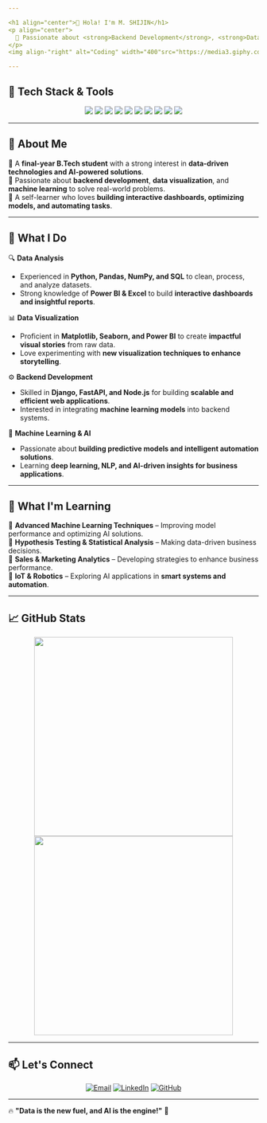 ```yaml
---

<h1 align="center">👋 Hola! I'm M. SHIJIN</h1>
<p align="center">
  🚀 Passionate about <strong>Backend Development</strong>, <strong>Data Analytics</strong>, and <strong>Machine Learning</strong>  
</p> 
<img align-"right" alt="Coding" width="400"src="https://media3.giphy.com/media/v1.Y2lkPTc5MGI3NjExd25jc3d0NGs2ZmI4YWR5eXVpZnhqbGpjMnJzczdjaGo0am1xbHptcCZlcD12MV9pbnRlcm5hbF9naWZfYnlfaWQmY3Q9Zw/WtTnAfZn6aVJfBzlN3/giphy.gif"/>

---
```


## 🔧 Tech Stack & Tools  

<p align="center">
  <img src="https://img.shields.io/badge/Python-3776AB?style=for-the-badge&logo=python&logoColor=white"/>
  <img src="https://img.shields.io/badge/Power_BI-F2C811?style=for-the-badge&logo=power-bi&logoColor=black"/>
  <img src="https://img.shields.io/badge/Pandas-150458?style=for-the-badge&logo=pandas&logoColor=white"/>
  <img src="https://img.shields.io/badge/NumPy-4caf50?style=for-the-badge&logo=numpy&logoColor=white"/>
  <img src="https://img.shields.io/badge/Matplotlib-ff6347?style=for-the-badge&logo=plotly&logoColor=white"/>
  <img src="https://img.shields.io/badge/Machine%20Learning-FF6F00?style=for-the-badge&logo=machine-learning&logoColor=white"/>
  <img src="https://img.shields.io/badge/HTML-E34F26?style=for-the-badge&logo=html5&logoColor=white"/>
  <img src="https://img.shields.io/badge/CSS-1572B6?style=for-the-badge&logo=css3&logoColor=white"/>
  <img src="https://img.shields.io/badge/GitHub-181717?style=for-the-badge&logo=github&logoColor=white"/>
  <img src="https://img.shields.io/badge/Java-007396?style=for-the-badge&logo=java&logoColor=white"/>
</p>

---

## 🚀 About Me  
🔹 A **final-year B.Tech student** with a strong interest in **data-driven technologies and AI-powered solutions**.  
🔹 Passionate about **backend development**, **data visualization**, and **machine learning** to solve real-world problems.  
🔹 A self-learner who loves **building interactive dashboards, optimizing models, and automating tasks**.

---

## 💼 What I Do  

🔍 **Data Analysis**  
- Experienced in **Python, Pandas, NumPy, and SQL** to clean, process, and analyze datasets.  
- Strong knowledge of **Power BI & Excel** to build **interactive dashboards and insightful reports**.  

📊 **Data Visualization**  
- Proficient in **Matplotlib, Seaborn, and Power BI** to create **impactful visual stories** from raw data.  
- Love experimenting with **new visualization techniques to enhance storytelling**.  

⚙️ **Backend Development**  
- Skilled in **Django, FastAPI, and Node.js** for building **scalable and efficient web applications**.  
- Interested in integrating **machine learning models** into backend systems.  

🤖 **Machine Learning & AI**  
- Passionate about **building predictive models and intelligent automation solutions**.  
- Learning **deep learning, NLP, and AI-driven insights for business applications**.  

---

## 🌱 What I'm Learning  

📌 **Advanced Machine Learning Techniques** – Improving model performance and optimizing AI solutions.  
📌 **Hypothesis Testing & Statistical Analysis** – Making data-driven business decisions.  
📌 **Sales & Marketing Analytics** – Developing strategies to enhance business performance.  
📌 **IoT & Robotics** – Exploring AI applications in **smart systems and automation**.  

---

## 📈 GitHub Stats  

<p align="center">
  <img src="https://github-readme-stats.vercel.app/api?username=shijin-m&show_icons=true&theme=radical" width="400"/>
  <img src="https://github-readme-streak-stats.herokuapp.com/?user=shijin-m&theme=radical" width="400"/>
</p>

---

## 📫 Let's Connect  

<p align="center">
  <a href="mailto:mshijin251@gmail.com"><img src="https://img.shields.io/badge/Email-D14836?style=for-the-badge&logo=gmail&logoColor=white" alt="Email"/></a>
  <a href="https://www.linkedin.com/in/m-shijin-095044227/"><img src="https://img.shields.io/badge/LinkedIn-0077B5?style=for-the-badge&logo=linkedin&logoColor=white" alt="LinkedIn"/></a>
  <a href="https://github.com/shijin-m"><img src="https://img.shields.io/badge/GitHub-181717?style=for-the-badge&logo=github&logoColor=white" alt="GitHub"/></a>
</p>

---

🔥 **"Data is the new fuel, and AI is the engine!"** 🚀  

